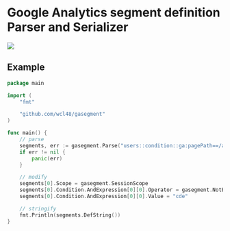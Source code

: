 # Google Analytics segment definition Parser and Serializer

![](https://codeship.com/projects/2d9e0530-881d-0132-48e0-16b8ca61b731/status?branch=master)

## Example

```go
package main

import (
	"fmt"

	"github.com/wcl48/gasegment"
)

func main() {
	// parse
	segments, err := gasegment.Parse("users::condition::ga:pagePath==/abc")
	if err != nil {
		panic(err)
	}

	// modify
	segments[0].Scope = gasegment.SessionScope
	segments[0].Condition.AndExpression[0][0].Operator = gasegment.NotEqual
	segments[0].Condition.AndExpression[0][0].Value = "cde"

	// stringify
	fmt.Println(segments.DefString())
}
```
